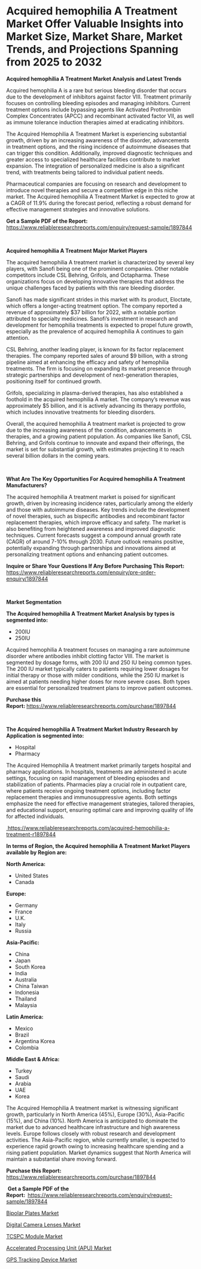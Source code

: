 <p><h1>Acquired hemophilia A Treatment Market Offer Valuable Insights into Market Size, Market Share, Market Trends, and Projections Spanning from 2025 to 2032</h1></p><p><strong>Acquired hemophilia A Treatment Market Analysis and Latest Trends</strong></p>
<p><p>Acquired hemophilia A is a rare but serious bleeding disorder that occurs due to the development of inhibitors against factor VIII. Treatment primarily focuses on controlling bleeding episodes and managing inhibitors. Current treatment options include bypassing agents like Activated Prothrombin Complex Concentrates (APCC) and recombinant activated factor VII, as well as immune tolerance induction therapies aimed at eradicating inhibitors.</p><p>The Acquired Hemophilia A Treatment Market is experiencing substantial growth, driven by an increasing awareness of the disorder, advancements in treatment options, and the rising incidence of autoimmune diseases that can trigger this condition. Additionally, improved diagnostic techniques and greater access to specialized healthcare facilities contribute to market expansion. The integration of personalized medicine is also a significant trend, with treatments being tailored to individual patient needs. </p><p>Pharmaceutical companies are focusing on research and development to introduce novel therapies and secure a competitive edge in this niche market. The Acquired hemophilia A Treatment Market is expected to grow at a CAGR of 11.9% during the forecast period, reflecting a robust demand for effective management strategies and innovative solutions.</p></p>
<p><strong>Get a Sample PDF of the Report:&nbsp;</strong> <a href="https://www.reliableresearchreports.com/enquiry/request-sample/1897844?utm_campaign=3369&utm_medium=2&utm_source=Github&utm_content=ia&utm_term=08032025&utm_id=acquired-hemophilia-a-treatment">https://www.reliableresearchreports.com/enquiry/request-sample/1897844</a></p>
<p>&nbsp;</p>
<p><strong>Acquired hemophilia A Treatment Major Market Players</strong></p>
<p><p>The acquired hemophilia A treatment market is characterized by several key players, with Sanofi being one of the prominent companies. Other notable competitors include CSL Behring, Grifols, and Octapharma. These organizations focus on developing innovative therapies that address the unique challenges faced by patients with this rare bleeding disorder.</p><p>Sanofi has made significant strides in this market with its product, Eloctate, which offers a longer-acting treatment option. The company reported a revenue of approximately $37 billion for 2022, with a notable portion attributed to specialty medicines. Sanofi’s investment in research and development for hemophilia treatments is expected to propel future growth, especially as the prevalence of acquired hemophilia A continues to gain attention.</p><p>CSL Behring, another leading player, is known for its factor replacement therapies. The company reported sales of around $9 billion, with a strong pipeline aimed at enhancing the efficacy and safety of hemophilia treatments. The firm is focusing on expanding its market presence through strategic partnerships and development of next-generation therapies, positioning itself for continued growth.</p><p>Grifols, specializing in plasma-derived therapies, has also established a foothold in the acquired hemophilia A market. The company’s revenue was approximately $5 billion, and it is actively advancing its therapy portfolio, which includes innovative treatments for bleeding disorders.</p><p>Overall, the acquired hemophilia A treatment market is projected to grow due to the increasing awareness of the condition, advancements in therapies, and a growing patient population. As companies like Sanofi, CSL Behring, and Grifols continue to innovate and expand their offerings, the market is set for substantial growth, with estimates projecting it to reach several billion dollars in the coming years.</p></p>
<p>&nbsp;</p>
<p><strong>What Are The Key Opportunities For Acquired hemophilia A Treatment Manufacturers?</strong></p>
<p><p>The acquired hemophilia A treatment market is poised for significant growth, driven by increasing incidence rates, particularly among the elderly and those with autoimmune diseases. Key trends include the development of novel therapies, such as bispecific antibodies and recombinant factor replacement therapies, which improve efficacy and safety. The market is also benefiting from heightened awareness and improved diagnostic techniques. Current forecasts suggest a compound annual growth rate (CAGR) of around 7-10% through 2030. Future outlook remains positive, potentially expanding through partnerships and innovations aimed at personalizing treatment options and enhancing patient outcomes.</p></p>
<p><strong>Inquire or Share Your Questions If Any Before Purchasing This Report:</strong> <a href="https://www.reliableresearchreports.com/enquiry/pre-order-enquiry/1897844?utm_campaign=3369&utm_medium=2&utm_source=Github&utm_content=ia&utm_term=08032025&utm_id=acquired-hemophilia-a-treatment">https://www.reliableresearchreports.com/enquiry/pre-order-enquiry/1897844</a></p>
<p>&nbsp;</p>
<p><strong>Market Segmentation</strong></p>
<p><strong>The Acquired hemophilia A Treatment Market Analysis by types is segmented into:</strong></p>
<p><ul><li>200IU</li><li>250IU</li></ul></p>
<p><p>Acquired hemophilia A treatment focuses on managing a rare autoimmune disorder where antibodies inhibit clotting factor VIII. The market is segmented by dosage forms, with 200 IU and 250 IU being common types. The 200 IU market typically caters to patients requiring lower dosages for initial therapy or those with milder conditions, while the 250 IU market is aimed at patients needing higher doses for more severe cases. Both types are essential for personalized treatment plans to improve patient outcomes.</p></p>
<p><strong>Purchase this Report:&nbsp;</strong><a href="https://www.reliableresearchreports.com/purchase/1897844?utm_campaign=3369&utm_medium=2&utm_source=Github&utm_content=ia&utm_term=08032025&utm_id=acquired-hemophilia-a-treatment">https://www.reliableresearchreports.com/purchase/1897844</a></p>
<p>&nbsp;</p>
<p><strong>The Acquired hemophilia A Treatment Market Industry Research by Application is segmented into:</strong></p>
<p><ul><li>Hospital</li><li>Pharmacy</li></ul></p>
<p><p>The Acquired Hemophilia A treatment market primarily targets hospital and pharmacy applications. In hospitals, treatments are administered in acute settings, focusing on rapid management of bleeding episodes and stabilization of patients. Pharmacies play a crucial role in outpatient care, where patients receive ongoing treatment options, including factor replacement therapies and immunosuppressive agents. Both settings emphasize the need for effective management strategies, tailored therapies, and educational support, ensuring optimal care and improving quality of life for affected individuals.</p></p>
<p><a href="https://www.reliableresearchreports.com/acquired-hemophilia-a-treatment-r1897844?utm_campaign=3369&utm_medium=2&utm_source=Github&utm_content=ia&utm_term=08032025&utm_id=acquired-hemophilia-a-treatment">&nbsp;https://www.reliableresearchreports.com/acquired-hemophilia-a-treatment-r1897844</a></p>
<p><strong>In terms of Region, the Acquired hemophilia A Treatment Market Players available by Region are:</strong></p>
<p>
    <p> <strong> North America: </strong>
        <ul>
            <li>United States</li>
            <li>Canada</li>
        </ul>
        </p> 
    <p> <strong> Europe: </strong>
        <ul>
            <li>Germany</li>
            <li>France</li>
            <li>U.K.</li>
            <li>Italy</li>
            <li>Russia</li>
        </ul>
        </p> 
    <p> <strong> Asia-Pacific: </strong>
        <ul>
            <li>China</li>
            <li>Japan</li>
            <li>South Korea</li>
            <li>India</li>
            <li>Australia</li>
            <li>China Taiwan</li>
            <li>Indonesia</li>
            <li>Thailand</li>
            <li>Malaysia</li>
        </ul>
        </p> 
    <p> <strong> Latin America: </strong>
        <ul>
            <li>Mexico</li>
            <li>Brazil</li>
            <li>Argentina Korea</li>
            <li>Colombia</li>
        </ul>
        </p> 
    <p> <strong> Middle East & Africa: </strong>
        <ul>
            <li>Turkey</li>
            <li>Saudi</li>
            <li>Arabia</li>
            <li>UAE</li>
            <li>Korea</li>
        </ul>
    </p>
    </p>
<p><p>The Acquired Hemophilia A treatment market is witnessing significant growth, particularly in North America (45%), Europe (30%), Asia-Pacific (15%), and China (10%). North America is anticipated to dominate the market due to advanced healthcare infrastructure and high awareness levels. Europe follows closely with robust research and development activities. The Asia-Pacific region, while currently smaller, is expected to experience rapid growth owing to increasing healthcare spending and a rising patient population. Market dynamics suggest that North America will maintain a substantial share moving forward.</p></p>
<p><strong>Purchase this Report: </strong><a href="https://www.reliableresearchreports.com/purchase/1897844?utm_campaign=3369&utm_medium=2&utm_source=Github&utm_content=ia&utm_term=08032025&utm_id=acquired-hemophilia-a-treatment">https://www.reliableresearchreports.com/purchase/1897844</a></p>
<p>&nbsp;<strong>Get a Sample PDF of the Report:&nbsp;&nbsp;</strong><a href="https://www.reliableresearchreports.com/enquiry/request-sample/1897844?utm_campaign=3369&utm_medium=2&utm_source=Github&utm_content=ia&utm_term=08032025&utm_id=acquired-hemophilia-a-treatment">https://www.reliableresearchreports.com/enquiry/request-sample/1897844</a></p>
<p><strong></strong></p>
<p><p><a href="https://www.linkedin.com/pulse/bipolar-plates-market-evolution-69-cagr-key-trends-watch-2025-2032-voqkf?utm_campaign=3369&utm_medium=2&utm_source=Github&utm_content=ia&utm_term=08032025&utm_id=acquired-hemophilia-a-treatment">Bipolar Plates Market</a></p><p><a href="https://www.linkedin.com/pulse/industry-analysis-technological-advancements-digital-tucbf?utm_campaign=3369&utm_medium=2&utm_source=Github&utm_content=ia&utm_term=08032025&utm_id=acquired-hemophilia-a-treatment">Digital Camera Lenses Market</a></p><p><a href="https://www.linkedin.com/pulse/future-revenue-market-insights-tcspc-module-industry-ywzqc?utm_campaign=3369&utm_medium=2&utm_source=Github&utm_content=ia&utm_term=08032025&utm_id=acquired-hemophilia-a-treatment">TCSPC Module Market</a></p><p><a href="https://www.linkedin.com/pulse/accelerated-processing-unit-apu-market-metrics-like-size-growth-bv4qe?utm_campaign=3369&utm_medium=2&utm_source=Github&utm_content=ia&utm_term=08032025&utm_id=acquired-hemophilia-a-treatment">Accelerated Processing Unit (APU) Market</a></p><p><a href="https://www.linkedin.com/pulse/comprehensive-analysis-gps-tracking-device-market-key-player-profiles-0etie?utm_campaign=3369&utm_medium=2&utm_source=Github&utm_content=ia&utm_term=08032025&utm_id=acquired-hemophilia-a-treatment">GPS Tracking Device Market</a></p></p>